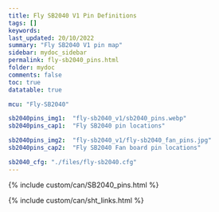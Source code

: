 ```yaml
---
title: Fly SB2040 V1 Pin Definitions
tags: []
keywords: 
last_updated: 20/10/2022
summary: "Fly SB2040 V1 pin map"
sidebar: mydoc_sidebar
permalink: fly-sb2040_pins.html
folder: mydoc
comments: false
toc: true
datatable: true

mcu: "Fly-SB2040"

sb2040pins_img1:  "fly-sb2040_v1/sb2040_pins.webp"
sb2040pins_cap1:  "Fly SB2040 pin locations" 

sb2040pins_img2:  "fly-sb2040_v1/fly-sb2040_fan_pins.jpg"
sb2040pins_cap2:  "Fly SB2040 Fan board pin locations" 

sb2040_cfg: "./files/fly-sb2040.cfg"
---
```


{% include custom/can/SB2040_pins.html %}

{% include custom/can/sht_links.html %}